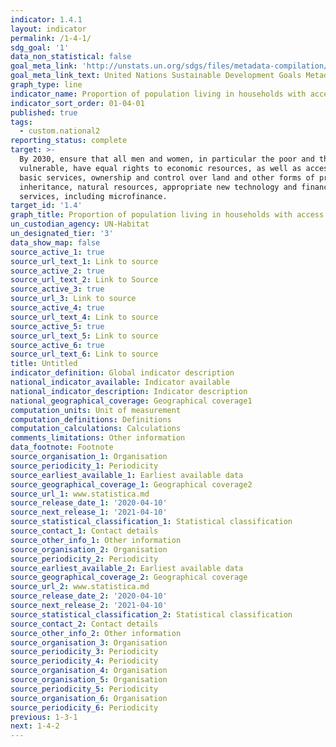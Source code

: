 ```yaml
---
indicator: 1.4.1
layout: indicator
permalink: /1-4-1/
sdg_goal: '1'
data_non_statistical: false
goal_meta_link: 'http://unstats.un.org/sdgs/files/metadata-compilation/Metadata-Goal-1.pdf'
goal_meta_link_text: United Nations Sustainable Development Goals Metadata (pdf 894kB)
graph_type: line
indicator_name: Proportion of population living in households with access to basic services
indicator_sort_order: 01-04-01
published: true
tags:
  - custom.national2
reporting_status: complete
target: >-
  By 2030, ensure that all men and women, in particular the poor and the
  vulnerable, have equal rights to economic resources, as well as access to
  basic services, ownership and control over land and other forms of property,
  inheritance, natural resources, appropriate new technology and financial
  services, including microfinance.
target_id: '1.4'
graph_title: Proportion of population living in households with access to basic services
un_custodian_agency: UN-Habitat
un_designated_tier: '3'
data_show_map: false
source_active_1: true
source_url_text_1: Link to source
source_active_2: true
source_url_text_2: Link to Source
source_active_3: true
source_url_3: Link to source
source_active_4: true
source_url_text_4: Link to source
source_active_5: true
source_url_text_5: Link to source
source_active_6: true
source_url_text_6: Link to source
title: Untitled
indicator_definition: Global indicator description
national_indicator_available: Indicator available
national_indicator_description: Indicator description
national_geographical_coverage: Geographical coverage1
computation_units: Unit of measurement
computation_definitions: Definitions
computation_calculations: Calculations
comments_limitations: Other information
data_footnote: Footnote
source_organisation_1: Organisation
source_periodicity_1: Periodicity
source_earliest_available_1: Earliest available data
source_geographical_coverage_1: Geographical coverage2
source_url_1: www.statistica.md
source_release_date_1: '2020-04-10'
source_next_release_1: '2021-04-10'
source_statistical_classification_1: Statistical classification
source_contact_1: Contact details
source_other_info_1: Other information
source_organisation_2: Organisation
source_periodicity_2: Periodicity
source_earliest_available_2: Earliest available data
source_geographical_coverage_2: Geographical coverage
source_url_2: www.statistica.md
source_release_date_2: '2020-04-10'
source_next_release_2: '2021-04-10'
source_statistical_classification_2: Statistical classification
source_contact_2: Contact details
source_other_info_2: Other information
source_organisation_3: Organisation
source_periodicity_3: Periodicity
source_periodicity_4: Periodicity
source_organisation_4: Organisation
source_organisation_5: Organisation
source_periodicity_5: Periodicity
source_organisation_6: Organisation
source_periodicity_6: Periodicity
previous: 1-3-1
next: 1-4-2
---
```

